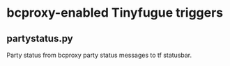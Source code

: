 # bcproxy-enabled Tinyfugue triggers

## partystatus.py

Party status from bcproxy party status messages to tf statusbar.
